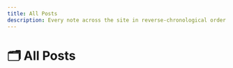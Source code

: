 ```yaml
---
title: All Posts
description: Every note across the site in reverse-chronological order
---
```


# 🗂️ All Posts

<ContentListing folder="" depth={10} />
